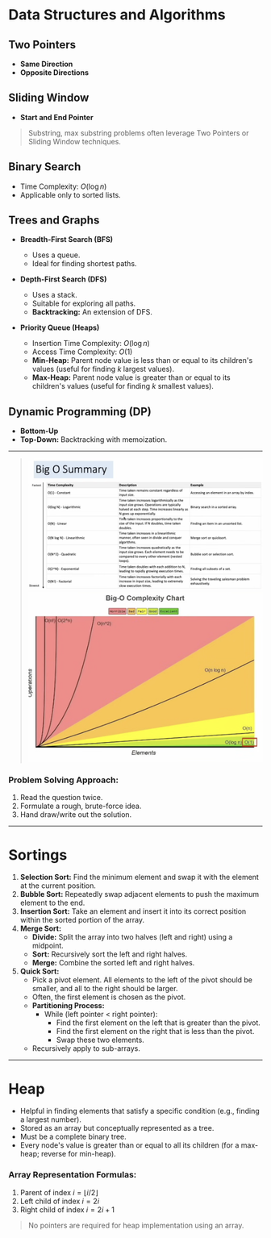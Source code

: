 # Data Structures and Algorithms

## Two Pointers
* **Same Direction**
* **Opposite Directions**

## Sliding Window
* **Start and End Pointer**

> Substring, max substring problems often leverage Two Pointers or Sliding Window techniques.

## Binary Search
* Time Complexity: $O(\log n)$
* Applicable only to sorted lists.

## Trees and Graphs

* **Breadth-First Search (BFS)**
    * Uses a queue.
    * Ideal for finding shortest paths.
* **Depth-First Search (DFS)**
    * Uses a stack.
    * Suitable for exploring all paths.
    * **Backtracking:** An extension of DFS.

* **Priority Queue (Heaps)**
    * Insertion Time Complexity: $O(\log n)$
    * Access Time Complexity: $O(1)$
    * **Min-Heap:** Parent node value is less than or equal to its children's values (useful for finding *k* largest values).
    * **Max-Heap:** Parent node value is greater than or equal to its children's values (useful for finding *k* smallest values).

## Dynamic Programming (DP)
* **Bottom-Up**
* **Top-Down:** Backtracking with memoization.

---

> ![alt text](bigO.png)
> ![alt text](bigOGraph.png)

### Problem Solving Approach:
1.  Read the question twice.
2.  Formulate a rough, brute-force idea.
3.  Hand draw/write out the solution.

---

# Sortings

1.  **Selection Sort:** Find the minimum element and swap it with the element at the current position.
2.  **Bubble Sort:** Repeatedly swap adjacent elements to push the maximum element to the end.
3.  **Insertion Sort:** Take an element and insert it into its correct position within the sorted portion of the array.
4.  **Merge Sort:**
    * **Divide:** Split the array into two halves (left and right) using a midpoint.
    * **Sort:** Recursively sort the left and right halves.
    * **Merge:** Combine the sorted left and right halves.
5.  **Quick Sort:**
    * Pick a pivot element. All elements to the left of the pivot should be smaller, and all to the right should be larger.
    * Often, the first element is chosen as the pivot.
    * **Partitioning Process:**
        * While (left pointer < right pointer):
            * Find the first element on the left that is greater than the pivot.
            * Find the first element on the right that is less than the pivot.
            * Swap these two elements.
    * Recursively apply to sub-arrays.

---

# Heap

* Helpful in finding elements that satisfy a specific condition (e.g., finding a largest number).
* Stored as an array but conceptually represented as a tree.
* Must be a complete binary tree.
* Every node's value is greater than or equal to all its children (for a max-heap; reverse for min-heap).

### Array Representation Formulas:
1.  Parent of index $i = \lfloor i/2 \rfloor$
2.  Left child of index $i = 2i$
3.  Right child of index $i = 2i + 1$
> No pointers are required for heap implementation using an array.